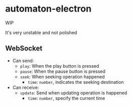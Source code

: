# automaton-electron

WIP

It's very unstable and not polished

## WebSocket

- Can send:
  - `play`: When the play button is pressed
  - `pause`: When the pause button is pressed
  - `seek`: When seeking operation happened
    - `time`: `number`, indicates the seeking destination
- Can receive:
  - `update`: Send when updating operation is happened
    - `time`: `number`, specify the current time
